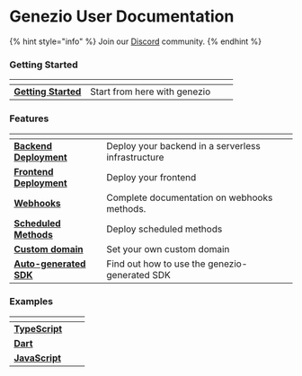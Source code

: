 # Genezio User Documentation

{% hint style="info" %}
Join our [Discord](https://discord.gg/uc9H5YKjXv) community.
{% endhint %}

### Getting Started

<table data-card-size="large" data-view="cards"><thead><tr><th></th><th></th><th></th><th data-hidden data-card-target data-type="content-ref"></th></tr></thead><tbody><tr><td><a href="getting-started.md"><strong>Getting Started</strong></a></td><td>Start from here with genezio</td><td></td><td></td></tr></tbody></table>

### Features

<table data-card-size="large" data-view="cards"><thead><tr><th></th><th></th><th></th></tr></thead><tbody><tr><td><a href="features/backend-deployment.md"><strong>Backend Deployment</strong></a></td><td>Deploy your backend in a serverless infrastructure</td><td></td></tr><tr><td><a href="./#frontend-deployment"><strong>Frontend Deployment</strong></a></td><td>Deploy your frontend</td><td></td></tr><tr><td><a href="features/http-methods-webhooks.md"><strong>Webhooks</strong></a></td><td>Complete documentation on webhooks methods.</td><td></td></tr><tr><td><a href="features/cron-methods.md"><strong>Scheduled Methods</strong></a></td><td>Deploy scheduled methods</td><td></td></tr><tr><td><a href="features/custom-domain-configuration.md"><strong>Custom domain</strong></a></td><td>Set your own custom domain </td><td></td></tr><tr><td><a href="features/generated-sdk.md"><strong>Auto-generated SDK</strong></a></td><td>Find out how to use the genezio-generated SDK</td><td></td></tr></tbody></table>

### Examples

<table data-view="cards"><thead><tr><th></th><th></th><th></th></tr></thead><tbody><tr><td><a href="examples/typescript/"><strong>TypeScript</strong></a></td><td></td><td></td></tr><tr><td><a href="examples/dart/"><strong>Dart</strong></a></td><td></td><td></td></tr><tr><td><a href="examples/javascript/"><strong>JavaScript</strong></a></td><td></td><td></td></tr></tbody></table>

